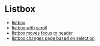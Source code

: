 # Listbox

* [listbox](https://annagaiel.github.io/widgets/listboxDemo.html)
* [listbox with scroll](https://annagaiel.github.io/widgets/listboxDemo2.html)
* [listbox moves focus to header](https://github.com/annagaiel/widgets/listboxDemo3.html)
* [listbox changes page based on selection](https://github.com/annagaiel/widgets/listboxDemo4.html)
